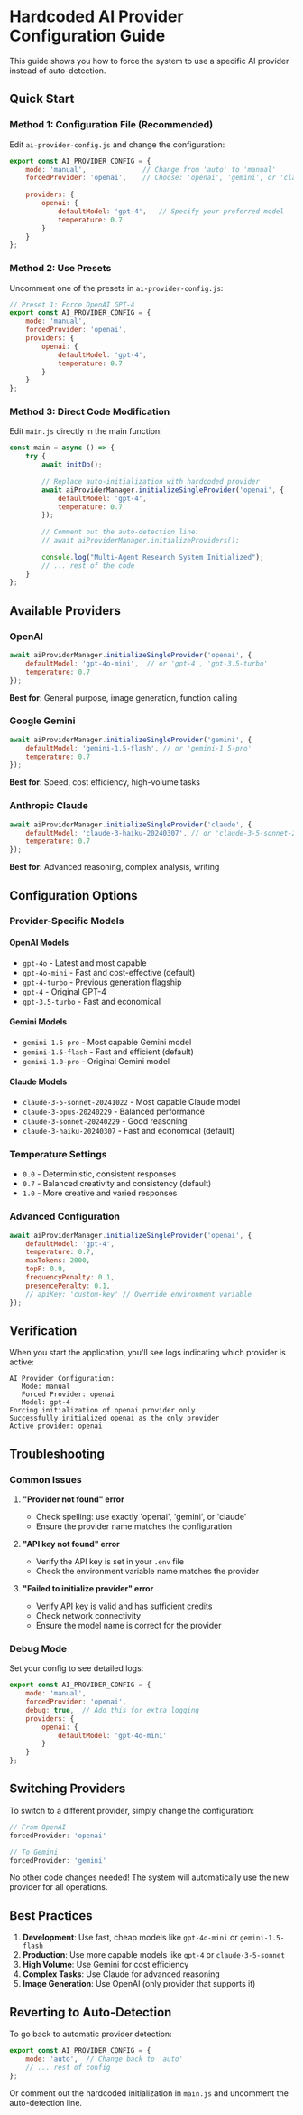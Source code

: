 # Hardcoded AI Provider Configuration Guide

This guide shows you how to force the system to use a specific AI provider instead of auto-detection.

## Quick Start

### Method 1: Configuration File (Recommended)

Edit `ai-provider-config.js` and change the configuration:

```javascript
export const AI_PROVIDER_CONFIG = {
    mode: 'manual',              // Change from 'auto' to 'manual'
    forcedProvider: 'openai',    // Choose: 'openai', 'gemini', or 'claude'
    
    providers: {
        openai: {
            defaultModel: 'gpt-4',   // Specify your preferred model
            temperature: 0.7
        }
    }
};
```

### Method 2: Use Presets

Uncomment one of the presets in `ai-provider-config.js`:

```javascript
// Preset 1: Force OpenAI GPT-4
export const AI_PROVIDER_CONFIG = {
    mode: 'manual',
    forcedProvider: 'openai',
    providers: {
        openai: {
            defaultModel: 'gpt-4',
            temperature: 0.7
        }
    }
};
```

### Method 3: Direct Code Modification

Edit `main.js` directly in the main function:

```javascript
const main = async () => {
    try {
        await initDb();
        
        // Replace auto-initialization with hardcoded provider
        await aiProviderManager.initializeSingleProvider('openai', {
            defaultModel: 'gpt-4',
            temperature: 0.7
        });
        
        // Comment out the auto-detection line:
        // await aiProviderManager.initializeProviders();
        
        console.log("Multi-Agent Research System Initialized");
        // ... rest of the code
    }
};
```

## Available Providers

### OpenAI
```javascript
await aiProviderManager.initializeSingleProvider('openai', {
    defaultModel: 'gpt-4o-mini',  // or 'gpt-4', 'gpt-3.5-turbo'
    temperature: 0.7
});
```

**Best for**: General purpose, image generation, function calling

### Google Gemini  
```javascript
await aiProviderManager.initializeSingleProvider('gemini', {
    defaultModel: 'gemini-1.5-flash', // or 'gemini-1.5-pro'
    temperature: 0.7
});
```

**Best for**: Speed, cost efficiency, high-volume tasks

### Anthropic Claude
```javascript
await aiProviderManager.initializeSingleProvider('claude', {
    defaultModel: 'claude-3-haiku-20240307', // or 'claude-3-5-sonnet-20241022'
    temperature: 0.7
});
```

**Best for**: Advanced reasoning, complex analysis, writing

## Configuration Options

### Provider-Specific Models

#### OpenAI Models
- `gpt-4o` - Latest and most capable
- `gpt-4o-mini` - Fast and cost-effective (default)
- `gpt-4-turbo` - Previous generation flagship
- `gpt-4` - Original GPT-4
- `gpt-3.5-turbo` - Fast and economical

#### Gemini Models
- `gemini-1.5-pro` - Most capable Gemini model
- `gemini-1.5-flash` - Fast and efficient (default)
- `gemini-1.0-pro` - Original Gemini model

#### Claude Models
- `claude-3-5-sonnet-20241022` - Most capable Claude model
- `claude-3-opus-20240229` - Balanced performance
- `claude-3-sonnet-20240229` - Good reasoning
- `claude-3-haiku-20240307` - Fast and economical (default)

### Temperature Settings
- `0.0` - Deterministic, consistent responses
- `0.7` - Balanced creativity and consistency (default)
- `1.0` - More creative and varied responses

### Advanced Configuration

```javascript
await aiProviderManager.initializeSingleProvider('openai', {
    defaultModel: 'gpt-4',
    temperature: 0.7,
    maxTokens: 2000,
    topP: 0.9,
    frequencyPenalty: 0.1,
    presencePenalty: 0.1,
    // apiKey: 'custom-key' // Override environment variable
});
```

## Verification

When you start the application, you'll see logs indicating which provider is active:

```
AI Provider Configuration:
   Mode: manual
   Forced Provider: openai
   Model: gpt-4
Forcing initialization of openai provider only
Successfully initialized openai as the only provider
Active provider: openai
```

## Troubleshooting

### Common Issues

1. **"Provider not found" error**
   - Check spelling: use exactly 'openai', 'gemini', or 'claude'
   - Ensure the provider name matches the configuration

2. **"API key not found" error**
   - Verify the API key is set in your `.env` file
   - Check the environment variable name matches the provider

3. **"Failed to initialize provider" error**
   - Verify API key is valid and has sufficient credits
   - Check network connectivity
   - Ensure the model name is correct for the provider

### Debug Mode

Set your config to see detailed logs:

```javascript
export const AI_PROVIDER_CONFIG = {
    mode: 'manual',
    forcedProvider: 'openai',
    debug: true,  // Add this for extra logging
    providers: {
        openai: {
            defaultModel: 'gpt-4o-mini'
        }
    }
};
```

## Switching Providers

To switch to a different provider, simply change the configuration:

```javascript
// From OpenAI
forcedProvider: 'openai'

// To Gemini
forcedProvider: 'gemini'
```

No other code changes needed! The system will automatically use the new provider for all operations.

## Best Practices

1. **Development**: Use fast, cheap models like `gpt-4o-mini` or `gemini-1.5-flash`
2. **Production**: Use more capable models like `gpt-4` or `claude-3-5-sonnet`  
3. **High Volume**: Use Gemini for cost efficiency
4. **Complex Tasks**: Use Claude for advanced reasoning
5. **Image Generation**: Use OpenAI (only provider that supports it)

## Reverting to Auto-Detection

To go back to automatic provider detection:

```javascript
export const AI_PROVIDER_CONFIG = {
    mode: 'auto',  // Change back to 'auto'
    // ... rest of config
};
```

Or comment out the hardcoded initialization in `main.js` and uncomment the auto-detection line.
